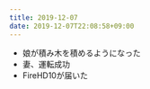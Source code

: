 ```yaml
---
title: 2019-12-07
date: 2019-12-07T22:08:58+09:00
---
```


- 娘が積み木を積めるようになった
- 妻、運転成功
- FireHD10が届いた
